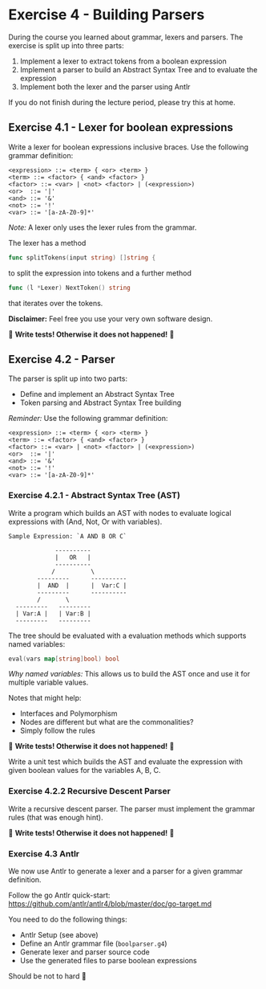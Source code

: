 # Exercise 4 - Building Parsers

During the course you learned about grammar, lexers and parsers.
The exercise is split up into three parts:

1) Implement a lexer to extract tokens from a boolean expression
2) Implement a parser to build an Abstract Syntax Tree and to evaluate the expression
3) Implement both the lexer and the parser using Antlr

If you do not finish during the lecture period, please try this at home.

## Exercise 4.1 - Lexer for boolean expressions

Write a lexer for boolean expressions inclusive braces.
Use the following grammar definition:

```bnf
<expression> ::= <term> { <or> <term> }
<term> ::= <factor> { <and> <factor> }
<factor> ::= <var> | <not> <factor> | (<expression>)
<or>  ::= '|'
<and> ::= '&'
<not> ::= '!'
<var> ::= '[a-zA-Z0-9]*'
```

_Note:_ A lexer only uses the lexer rules from the grammar.

The lexer has a method

```go
func splitTokens(input string) []string {
```

to split the expression into tokens and a further method

```go
func (l *Lexer) NextToken() string
```

that iterates over the tokens.

**Disclaimer:** Feel free you use your very own software design.

🤥 **Write tests! Otherwise it does not happened!** 🤥

## Exercise 4.2 - Parser

The parser is split up into two parts:

- Define and implement an Abstract Syntax Tree
- Token parsing and Abstract Syntax Tree building

_Reminder:_ Use the following grammar definition:

```bnf
<expression> ::= <term> { <or> <term> }
<term> ::= <factor> { <and> <factor> }
<factor> ::= <var> | <not> <factor> | (<expression>)
<or>  ::= '|'
<and> ::= '&'
<not> ::= '!'
<var> ::= '[a-zA-Z0-9]*'
```

### Exercise 4.2.1 - Abstract Syntax Tree (AST)

Write a program which builds an AST with nodes to evaluate logical expressions with (And, Not, Or with variables).

```text
Sample Expression: `A AND B OR C`

             ----------
             |   OR   |
             ----------
            /          \
        ---------      ----------
        |  AND  |      |  Var:C |
        ---------      ----------
        /       \
  ---------   ---------
  | Var:A |   | Var:B |
  ---------   ---------
```

The tree should be evaluated with a evaluation methods which supports named variables:

```go
eval(vars map[string]bool) bool
```

_Why named variables:_ This allows us to build the AST once and use it for multiple variable values.

Notes that might help:

- Interfaces and Polymorphism
- Nodes are different but what are the commonalities?
- Simply follow the rules

🤥 **Write tests! Otherwise it does not happened!** 🤥

Write a unit test which builds the AST and evaluate the expression with given boolean values for the variables A, B, C.

### Exercise 4.2.2 Recursive Descent Parser

Write a recursive descent parser. The parser must implement the grammar rules  (that was enough hint).

🤥 **Write tests! Otherwise it does not happened!** 🤥

### Exercise 4.3 Antlr

We now use Antlr to generate a lexer and a parser for a given grammar definition.

Follow the go Antlr quick-start: <https://github.com/antlr/antlr4/blob/master/doc/go-target.md>

You need to do the following things:

- Antlr Setup (see above)
- Define an Antlr grammar file (`boolparser.g4`)
- Generate lexer and parser source code
- Use the generated files to parse boolean expressions

Should be not to hard 🤙
